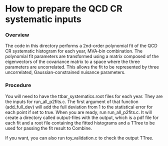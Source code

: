 How to prepare the QCD CR systematic inputs
===========================================

### Overview

The code in this directory performs a 2nd-order polynomial fit of the QCD CR
systematic histogram for each year, MVA-bin combination.  The polynomial
fit parameters are transformed using a matrix composed of the eigenvectors
of the covariance matrix to a space where the three parameters are uncorrelated.
This allows the fit to be represented by three uncorrelated, Gaussian-constrained
nuisance parameters.

### Procedure

You will need to have the ttbar\_systematics.root files for each year.  They
are the inputs for run\_all\_p2fits.c.  The first argument of that function
(add\_full\_dev) will add the full deviation from 1 to the statistical error
for each point if set to true.  When you are ready, run run\_all\_p2fits.c.
It will create a directory called output-files with the output, which is a
pdf file for each fit and a root file containing the fitted histograms and a
TTree to be used for passing the fit result to Combine.

If you want, you can also run toy\_validation.c to check the output TTree.

